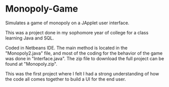 # Monopoly-Game

Simulates a game of monopoly on a JApplet user interface.

This was a project done in my sophomore year of college for a class learning Java and SQL.

Coded in Netbeans IDE.
The main method is located in the "Monopoly2.java" file, and most of the coding for the behavior of the game was done in "Interface.java". 
The zip file to download the full project can be found at "Monopoly.zip".

This was the first project where I felt I had a strong understanding of how the code all comes together to build a UI for the end user.
